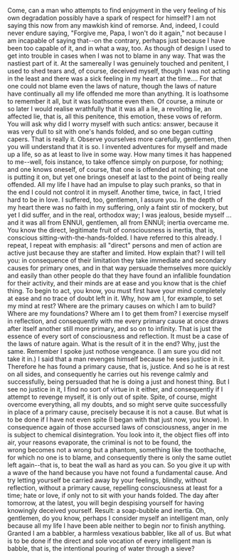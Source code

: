 ---
---
Come, can a man who attempts to find enjoyment in the very feeling of his own degradation possibly have a spark of respect for himself? I am not saying this now from any mawkish kind of remorse. And, indeed, I could never endure saying, "Forgive me, Papa, I won't do it again," not because I am incapable of saying that--on the contrary, perhaps just because I have been too capable of it, and in what a way, too. As though of design I used to get into trouble in cases when I was not to blame in any way. That was the nastiest part of it. At the samereally I was genuinely touched and penitent, I used to shed tears and, of course, deceived myself, though I was not acting in the least and there was a sick feeling in my heart at the time.... For that one could not blame even the laws of nature, though the laws of nature have continually all my life offended me more than anything. It is loathsome to remember it all, but it was loathsome even then. Of course, a minute or so later I would realise wrathfully that it was all a lie, a revolting lie, an affected lie, that is, all this penitence, this emotion, these vows of reform. You will ask why did I worry myself with such antics: answer, because it was very dull to sit with one's hands folded, and so one began cutting capers. That is really it. Observe yourselves more carefully, gentlemen, then you will understand that it is so. I invented adventures for myself and made up a life, so as at least to live in some way. How many times it has happened to me--well, fois instance, to take offence simply on purpose, for nothing; and one knows oneself, of course, that one is offended at nothing; that one is putting it on, but yet one brings oneself at last to the point of being really offended. All my life I have had an impulse to play such pranks, so that in the end I could not control it in myself. Another time, twice, in fact, I tried hard to be in love. I suffered, too, gentlemen, I assure you. In the depth of my heart there was no faith in my suffering, only a faint stir of mockery, but yet I did suffer, and in the real, orthodox way; I was jealous, beside myself ... and it was all from ENNUI, gentlemen, all from ENNUI; inertia overcame me. You know the direct, legitimate fruit of consciousness is inertia, that is, conscious sitting-with-the-hands-folded. I have referred to this already. I repeat, I repeat with emphasis: all "direct" persons and men of action are active just because they are stafter and limited. How explain that? I will tell you: in consequence of their limitation they take immediate and secondary causes for primary ones, and in that way persuade themselves more quickly and easily than other people do that they have found an infallible foundation for their activity, and their minds are at ease and you know that is the chief thing. To begin to act, you know, you must first have your mind completely at ease and no trace of doubt left in it. Why, how am I, for example, to set my mind at rest? Where are the primary causes on which I am to build? Where are my foundations? Where am I to get them from? I exercise myself in reflection, and consequently with me every primary cause at once draws after itself another still more primary, and so on to infinity. That is just the essence of every sort of consciousness and reflection. It must be a case of the laws of nature again. What is the result of it in the end? Why, just the same. Remember I spoke just nothose vengeance. (I am sure you did not take it in.) I said that a man revenges himself because he sees justice in it. Therefore he has found a primary cause, that is, justice. And so he is at rest on all sides, and consequently he carries out his revenge calmly and successfully, being persuaded that he is doing a just and honest thing. But I see no justice in it, I find no sort of virtue in it either, and consequently if I attempt to revenge myself, it is only out of spite. Spite, of course, might overcome everything, all my doubts, and so might serve quite successfully in place of a primary cause, precisely because it is not a cause. But what is to be done if I have not even spite (I began with that just now, you know). In consequence again of those accursed laws of consciousness, anger in me is subject to chemical disintegration. You look into it, the object flies off into air, your reasons evaporate, the criminal is not to be found, the wrong becomes not a wrong but a phantom, something like the toothache, for which no one is to blame, and consequently there is only the same outlet left again--that is, to beat the wall as hard as you can. So you give it up with a wave of the hand because you have not found a fundamental cause. And try letting yourself be carried away by your feelings, blindly, without reflection, without a primary cause, repelling consciousness at least for a time; hate or love, if only not to sit with your hands folded. The day after tomorrow, at the latest, you will begin despising yourself for having knowingly deceived yourself. Result: a soap-bubble and inertia. Oh, gentlemen, do you know, perhaps I consider myself an intelligent man, only because all my life I have been able neither to begin nor to finish anything. Granted I am a babbler, a harmless vexatious babbler, like all of us. But what is to be done if the direct and sole vocation of every intelligent man is babble, that is, the intentional pouring of water through a sieve?
